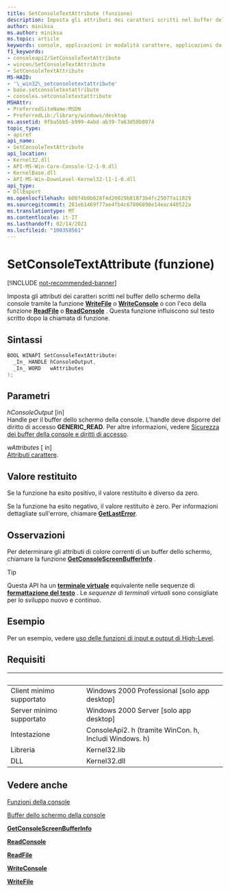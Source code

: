 ```yaml
---
title: SetConsoleTextAttribute (funzione)
description: Imposta gli attributi dei caratteri scritti nel buffer dello schermo della console tramite la funzione WriteFile o WriteConsole o con l'eco della funzione ReadFile o ReadConsole.
author: miniksa
ms.author: miniksa
ms.topic: article
keywords: console, applicazioni in modalità carattere, applicazioni da riga di comando, applicazioni di terminale, api della console
f1_keywords:
- consoleapi2/SetConsoleTextAttribute
- wincon/SetConsoleTextAttribute
- SetConsoleTextAttribute
MS-HAID:
- '\_win32\_setconsoletextattribute'
- base.setconsoletextattribute
- consoles.setconsoletextattribute
MSHAttr:
- PreferredSiteName:MSDN
- PreferredLib:/library/windows/desktop
ms.assetid: 9fba5bb5-b999-4abd-ab39-7a63d58b8074
topic_type:
- apiref
api_name:
- SetConsoleTextAttribute
api_location:
- Kernel32.dll
- API-MS-Win-Core-Console-l2-1-0.dll
- KernelBase.dll
- API-MS-Win-DownLevel-Kernel32-l1-1-0.dll
api_type:
- DllExport
ms.openlocfilehash: b08f4b0b628f4d20029b81873b4fc25077a11029
ms.sourcegitcommit: 281eb1469f77ae4fb4c67806898e14eac440522a
ms.translationtype: MT
ms.contentlocale: it-IT
ms.lasthandoff: 02/14/2021
ms.locfileid: "100358561"
---
```

# <a name="setconsoletextattribute-function"></a>SetConsoleTextAttribute (funzione)

[!INCLUDE [not-recommended-banner](./includes/not-recommended-banner.md)]

Imposta gli attributi dei caratteri scritti nel buffer dello schermo della console tramite la funzione [**WriteFile**](/windows/win32/api/fileapi/nf-fileapi-writefile) o [**WriteConsole**](writeconsole.md) o con l'eco della funzione [**ReadFile**](/windows/win32/api/fileapi/nf-fileapi-readfile) o [**ReadConsole**](readconsole.md) . Questa funzione influiscono sul testo scritto dopo la chiamata di funzione.

## <a name="syntax"></a>Sintassi

```C
BOOL WINAPI SetConsoleTextAttribute(
  _In_ HANDLE hConsoleOutput,
  _In_ WORD   wAttributes
);
```

## <a name="parameters"></a>Parametri

*hConsoleOutput* \[in\]  
Handle per il buffer dello schermo della console. L'handle deve disporre del diritto di accesso **GENERIC\_READ**. Per altre informazioni, vedere [Sicurezza dei buffer della console e diritti di accesso](console-buffer-security-and-access-rights.md).

*wAttributes* \[ in\]  
[Attributi carattere](console-screen-buffers.md#character-attributes).

## <a name="return-value"></a>Valore restituito

Se la funzione ha esito positivo, il valore restituito è diverso da zero.

Se la funzione ha esito negativo, il valore restituito è zero. Per informazioni dettagliate sull'errore, chiamare [**GetLastError**](/windows/win32/api/errhandlingapi/nf-errhandlingapi-getlasterror).

## <a name="remarks"></a>Osservazioni

Per determinare gli attributi di colore correnti di un buffer dello schermo, chiamare la funzione [**GetConsoleScreenBufferInfo**](getconsolescreenbufferinfo.md) .

> [!TIP]
> Questa API ha un **[terminale virtuale](console-virtual-terminal-sequences.md)** equivalente nelle sequenze di **[formattazione del testo](console-virtual-terminal-sequences.md#text-formatting)** . Le _sequenze di terminali virtuali_ sono consigliate per lo sviluppo nuovo e continuo.

## <a name="examples"></a>Esempio

Per un esempio, vedere [uso delle funzioni di input e output di High-Level](using-the-high-level-input-and-output-functions.md).

## <a name="requirements"></a>Requisiti

| &nbsp; | &nbsp; |
|-|-|
| Client minimo supportato | Windows 2000 Professional \[solo app desktop\] |
| Server minimo supportato | Windows 2000 Server \[solo app desktop\] |
| Intestazione | ConsoleApi2. h (tramite WinCon. h, Includi Windows. h) |
| Libreria | Kernel32.lib |
| DLL | Kernel32.dll |

## <a name="see-also"></a>Vedere anche

[Funzioni della console](console-functions.md)

[Buffer dello schermo della console](console-screen-buffers.md)

[**GetConsoleScreenBufferInfo**](getconsolescreenbufferinfo.md)

[**ReadConsole**](readconsole.md)

[**ReadFile**](/windows/win32/api/fileapi/nf-fileapi-readfile)

[**WriteConsole**](writeconsole.md)

[**WriteFile**](/windows/win32/api/fileapi/nf-fileapi-writefile)
